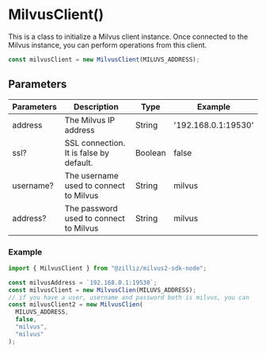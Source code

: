# MilvusClient()

This is a class to initialize a Milvus client instance. Once connected to the Milvus instance, you can perform operations from this client.

```javascript
const milvusClient = new MilvusClient(MILUVS_ADDRESS);
```

## Parameters

| Parameters | Description                             | Type    | Example             |
| ---------- | --------------------------------------- | ------- | ------------------- |
| address    | The Milvus IP address                   | String  | '192.168.0.1:19530' |
| ssl?       | SSL connection. It is false by default. | Boolean | false               |
| username?  | The username used to connect to Milvus  | String  | milvus              |
| address?   | The password used to connect to Milvus  | String  | milvus              |

### Example

```javascript
import { MilvusClient } from "@zilliz/milvus2-sdk-node";

const milvusAddress = `192.168.0.1:19530`;
const milvusClient = new MilvusClien(MILUVS_ADDRESS);
// if you have a user, username and password both is milvus, you can
const milvusClient2 = new MilvusClien(
  MILUVS_ADDRESS,
  false,
  "milvus",
  "milvus"
);
```
